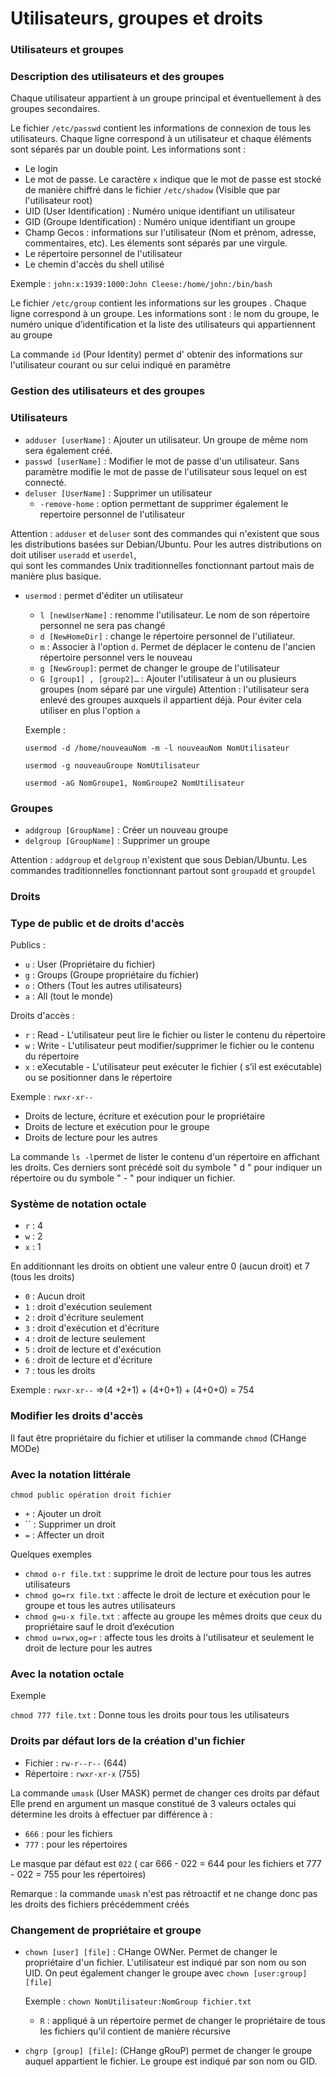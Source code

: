 # Utilisateurs, groupes et droits

### **Utilisateurs et groupes**

### **Description des utilisateurs et des groupes**

Chaque utilisateur appartient à un groupe principal et éventuellement à des groupes secondaires.

Le fichier `/etc/passwd` contient les informations de connexion de tous les utilisateurs. Chaque ligne correspond à un utilisateur et chaque éléments sont séparés par un double point. Les informations sont :

- Le login
- Le mot de passe. Le caractère `x` indique que le mot de passe est stocké de manière chiffré dans le fichier `/etc/shadow` (Visible que par l'utilisateur root)
- UID (User Identification) : Numéro unique identifiant un utilisateur
- GID (Groupe Identification) : Numéro unique identifiant un groupe
- Champ Gecos : informations sur l'utilisateur (Nom et prénom, adresse, commentaires, etc). Les élements sont séparés par une virgule.
- Le répertoire personnel de l'utilisateur
- Le chemin d'accès du shell utilisé

Exemple : `john:x:1939:1000:John Cleese:/home/john:/bin/bash`

Le fichier `/etc/group` contient les informations sur les groupes . Chaque ligne correspond à un groupe. Les informations sont : le nom du groupe, le numéro unique d’identification et la liste des utilisateurs qui appartiennent au groupe

La commande `id` (Pour Identity) permet d' obtenir des informations sur l'utilisateur courant ou sur celui indiqué en paramètre

### **Gestion des utilisateurs et des groupes**

### **Utilisateurs**

- `adduser [userName]` : Ajouter un utilisateur. Un groupe de même nom sera également créé.
- `passwd [userName]` : Modifier le mot de passe d'un utilisateur. Sans paramètre modifie le mot de passe de l'utilisateur sous lequel on est connecté.
- `deluser [UserName]` : Supprimer un utilisateur
	- `-remove-home` : option permettant de supprimer également le repertoire personnel de l'utilisateur

Attention : `adduser` et `deluser` sont des commandes qui n'existent que sous les distributions basées sur Debian/Ubuntu. Pour les autres distributions on doit utiliser `useradd` et `userdel`,  
qui sont les commandes Unix traditionnelles fonctionnant partout mais de manière plus basique.

- `usermod` : permet d'éditer un utilisateur
	- `l [newUserName]` : renomme l'utilisateur. Le nom de son répertoire personnel ne sera pas changé
	- `d [NewHomeDir]` : change le répertoire personnel de l'utiliateur.
	- `m` : Associer à l'option `d`. Permet de déplacer le contenu de l'ancien répertoire personnel vers le nouveau
	- `g [NewGroup]`: permet de changer le groupe de l'utilisateur
	- `G [group1] , [group2]…` : Ajouter l'utilisateur à un ou plusieurs groupes (nom séparé par une virgule) Attention : l'utilisateur sera enlevé des groupes auxquels il appartient déjà. Pour éviter cela utiliser en plus l'option `a`

	Exemple :

	`usermod -d /home/nouveauNom -m -l nouveauNom NomUtilisateur`

	`usermod -g nouveauGroupe NomUtilisateur`

	`usermod -aG NomGroupe1, NomGroupe2 NomUtilisateur`

### **Groupes**

- `addgroup [GroupName]` : Créer un nouveau groupe
- `delgroup [GroupName]` : Supprimer un groupe

Attention : `addgroup` et `delgroup` n'existent que sous Debian/Ubuntu. Les commandes traditionnelles fonctionnant partout sont `groupadd` et `groupdel`

### **Droits**

### **Type de public et de droits d'accès**

Publics :

- `u` : User (Propriétaire du fichier)
- `g` : Groups (Groupe propriétaire du fichier)
- `o` : Others (Tout les autres utilisateurs)
- `a` : All (tout le monde)

Droits d'accès :

- `r` : Read - L'utilisateur peut lire le fichier ou lister le contenu du répertoire
- `w` : Write - L'utilisateur peut modifier/supprimer le fichier ou le contenu du répertoire
- `x` : eXecutable - L'utilisateur peut exécuter le fichier ( s’il est exécutable) ou se positionner dans le répertoire

Exemple : `rwxr-xr--`

- Droits de lecture, écriture et exécution pour le propriétaire
- Droits de lecture et exécution pour le groupe
- Droits de lecture pour les autres

La commande `ls -l`permet de lister le contenu d'un répertoire en affichant les droits. Ces derniers sont précédé soit du symbole " d " pour indiquer un répertoire ou du symbole " - " pour indiquer un fichier.

### **Système de notation octale**

- `r` : 4
- `w` : 2
- `x` : 1

En additionnant les droits on obtient une valeur entre 0 (aucun droit) et 7 (tous les droits)

- `0` : Aucun droit
- `1` : droit d'exécution seulement
- `2` : droit d'écriture seulement
- `3` : droit d'exécution et d'écriture
- `4` : droit de lecture seulement
- `5` : droit de lecture et d'exécution
- `6` : droit de lecture et d'écriture
- `7` : tous les droits

Exemple : `rwxr-xr--` =>(4 +2+1) + (4+0+1) + (4+0+0) = 754

### **Modifier les droits d'accès**

Il faut être propriétaire du fichier et utiliser la commande `chmod` (CHange MODe)

### **Avec la notation littérale**

`chmod public opération droit fichier`

- `+` : Ajouter un droit
- `` : Supprimer un droit
- `=` : Affecter un droit

Quelques exemples

- `chmod o-r file.txt` : supprime le droit de lecture pour tous les autres utilisateurs
- `chmod go=rx file.txt` : affecte le droit de lecture et exécution pour le groupe et tous les autres utilisateurs
- `chmod g=u-x file.txt` : affecte au groupe les mêmes droits que ceux du propriétaire sauf le droit d’exécution
- `chmod u=rwx,og=r` : affecte tous les droits à l'utilisateur et seulement le droit de lecture pour les autres

### **Avec la notation octale**

Exemple

`chmod 777 file.txt` : Donne tous les droits pour tous les utilisateurs

### **Droits par défaut lors de la création d'un fichier**

- Fichier : `rw-r--r--` (644)
- Répertoire : `rwxr-xr-x` (755)

La commande `umask` (User MASK) permet de changer ces droits par défaut  
Elle prend en argument un masque constitué de 3 valeurs octales qui détermine les droits à effectuer par différence à :

- `666` : pour les fichiers
- `777` : pour les répertoires

Le masque par défaut est `022` ( car 666 - 022 = 644 pour les fichiers et 777 - 022 = 755 pour les répertoires)

Remarque : la commande `umask` n'est pas rétroactif et ne change donc pas les droits des fichiers précédemment créés

### **Changement de propriétaire et groupe**

- `chown [user] [file]` : CHange OWNer. Permet de changer le propriétaire d'un fichier. L'utilisateur est indiqué par son nom ou son UID. On peut également changer le groupe avec `chown [user:group] [file]`

	Exemple : `chown NomUtilisateur:NomGroup fichier.txt`

	- `R` : appliqué à un répertoire permet de changer le propriétaire de tous les fichiers qu'il contient de manière récursive
- `chgrp [group] [file]`: (CHange gRouP) permet de changer le groupe auquel appartient le fichier. Le groupe est indiqué par son nom ou GID.
